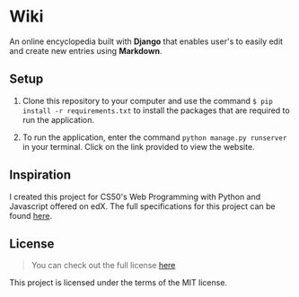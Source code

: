 # Wiki

An online encyclopedia built with **Django** that enables user's to easily edit and create new entries using **Markdown**. 

## Setup
1. Clone this repository to your computer and use the command `$ pip install -r requirements.txt` to install the packages that are required to run the application.

2. To run the application, enter the command `python manage.py runserver` in your terminal. Click on the link provided to view the website.

## Inspiration
I created this project for CS50's Web Programming with Python and Javascript offered on edX. The full specifications for this project can be found [here](https://cs50.harvard.edu/web/2020/projects/1/wiki/).

## License
> You can check out the full license [here](https://github.com/TylerWon/restaurant-ratings/blob/master/LICENSE)

This project is licensed under the terms of the MIT license. 